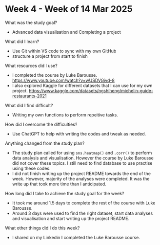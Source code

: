 # Week 4 - Week of 14 Mar 2025

What was the study goal?
- Advanced data visualisation and Completing a project

What did I learn?
- Use Git within VS code to sync with my own GitHub
- structure a project from start to finish

What resources did I use?
- I completed the course by Luke Barousse. https://www.youtube.com/watch?v=wUSDVGivd-8
- I also explored Kaggle for different datasets that I can use for my own project. https://www.kaggle.com/datasets/ngshiheng/michelin-guide-restaurants-2021

What did I find difficult?
- Writing my own functions to perform repeitive tasks.

How did I overcome the difficulties?
-  Use ChatGPT to help with writing the codes and tweak as needed. 

Anything changed from the study plan?
- The study plan called for using ```sns.heatmap()``` and ```.corr()``` to perform data analysis and visualisation. However the course by Luke Barousse did not cover these topics. I still need to find database to use practise using these codes.
- I did not finish writing up the project README towards the end of the week. However, majority of the analyses were completed. It was the write up that took more time than I anticipated. 

How long did I take to achieve the study goal for the week?
- It took me around 1.5 days to complete the rest of the course with Luke Barousse.
- Around 3 days were used to find the right dataset, start data analyses and visualisation and start writing up the project README. 

What other things did I do this week?
- I shared on my Linkedin I completed the Luke Barousse course.
